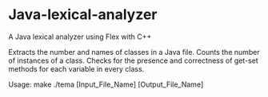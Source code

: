 # Java-lexical-analyzer
A Java lexical analyzer using Flex with C++

Extracts the number and names of classes in a Java file.
Counts the number of instances of a class.
Checks for the presence and correctness of get-set methods for each variable in every class.

Usage:
  make
  ./tema [Input_File_Name] [Output_File_Name]
